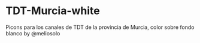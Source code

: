 # TDT-Murcia-white
Picons para los canales de TDT de la provincia de Murcia, color sobre fondo blanco by @meliosolo

